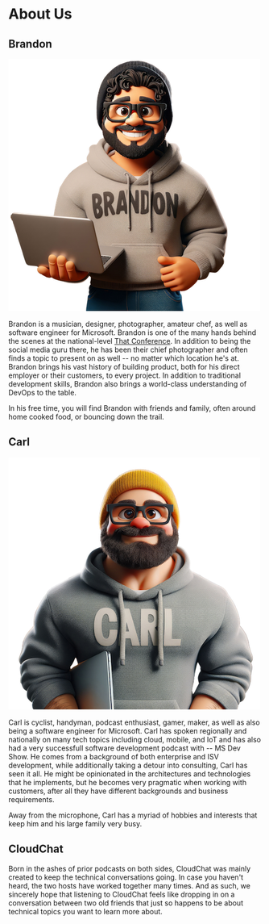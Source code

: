 # About Us

## Brandon

![Brandon's AI Generated Avatar](../themes/cloudchat/source/images/avatar-brandon.png)

Brandon is a musician, designer, photographer, amateur chef, as well as software engineer for Microsoft. Brandon is one of the many hands behind the scenes at the national-level [That Conference](https://thatconference.com/). In addition to being the social media guru there, he has been their chief photographer and often finds a topic to present on as well -- no matter which location he's at. Brandon brings his vast history of building product, both for his direct employer or their customers, to every project. In addition to traditional development skills, Brandon also brings a world-class understanding of DevOps to the table. 

In his free time, you will find Brandon with friends and family, often around home cooked food, or bouncing down the trail. 

## Carl

![Carl's AI Generated Avatar](../themes/cloudchat/source/images/avatar-carl.png)

Carl is cyclist, handyman, podcast enthusiast, gamer, maker, as well as also being a software engineer for Microsoft. Carl has spoken regionally and nationally on many tech topics including cloud, mobile, and IoT and has also had a very successfull software development podcast with -- MS Dev Show.  He comes from a background of both enterprise and ISV development, while additionally taking a detour into consulting, Carl has seen it all. He might be opinionated in the architectures and technologies that he implements, but he becomes very pragmatic when working with customers, after all they have different backgrounds and business requirements.

Away from the microphone, Carl has a myriad of hobbies and interests that keep him and his large family very busy. 

## CloudChat

Born in the ashes of prior podcasts on both sides, CloudChat was mainly created to keep the technical conversations going. In case you haven't heard, the two hosts have worked together many times. And as such, we sincerely hope that listening to CloudChat feels like dropping in on a conversation between two old friends that just so happens to be about technical topics you want to learn more about. 

